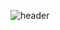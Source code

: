 ![header](https://capsule-render.vercel.app/api?type=wave&color=auto&height=300&section=header&text=GeunSam2%20render&fontSize=70)
